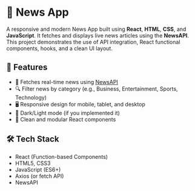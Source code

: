 # 📰 News App

A responsive and modern News App built using **React**, **HTML**, **CSS**, and **JavaScript**. It fetches and displays live news articles using the **NewsAPI**. This project demonstrates the use of API integration, React functional components, hooks, and a clean UI layout.

## 🚀 Features

- 📡 Fetches real-time news using [NewsAPI](https://newsapi.org/)
- 🔍 Filter news by category (e.g., Business, Entertainment, Sports, Technology)
- 🖥️ Responsive design for mobile, tablet, and desktop
- 🌙 Dark/Light mode (if you implemented it)
- 📂 Clean and modular React components


## 🛠️ Tech Stack

- React (Function-based Components)
- HTML5, CSS3
- JavaScript (ES6+)
- Axios (or fetch API)
- NewsAPI

